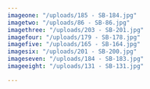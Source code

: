 ```yaml
---
imageone: "/uploads/185 - SB-184.jpg"
imagetwo: "/uploads/86 - SB-86.jpg"
imagethree: "/uploads/203 - SB-201.jpg"
imagefour: "/uploads/179 - SB-178.jpg"
imagefive: "/uploads/165 - SB-164.jpg"
imagesix: "/uploads/201 - SB-200.jpg"
imageseven: "/uploads/184 - SB-183.jpg"
imageeight: "/uploads/131 - SB-131.jpg"

---
```

